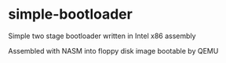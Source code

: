 # simple-bootloader
Simple two stage bootloader written in Intel x86 assembly

Assembled with NASM into floppy disk image bootable by QEMU
